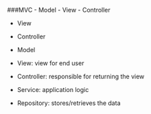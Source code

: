 ###MVC - Model - View - Controller

- View
- Controller
- Model

- View: view for end user
- Controller: responsible for returning the view
- Service: application logic
- Repository: stores/retrieves the data
